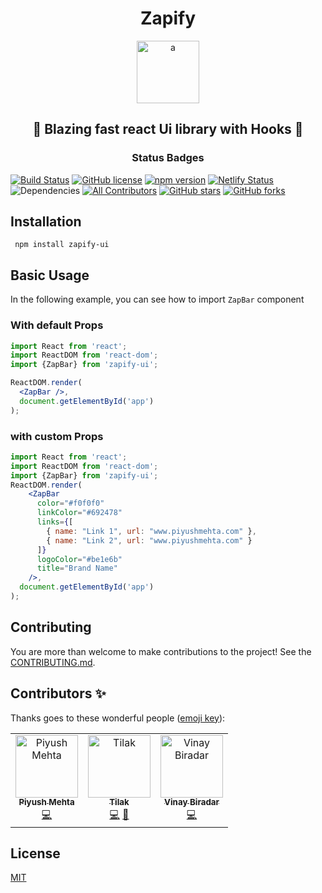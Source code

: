 <h1 align="center">Zapify</h1>
<p align="center"><img src="https://i.ibb.co/X23NHw6/a.png" height="100px" alt="a" border="0"></p>
<h2 align="center">🚀 Blazing fast react Ui library with Hooks 🚀</h2>

<h3 align="center">Status Badges</h3>

[![Build Status](https://travis-ci.org/zapify-ui/zapify.svg?branch=Staging)](https://travis-ci.org/zapify-ui/zapify)
[![GitHub license](https://img.shields.io/badge/license-MIT-blue.svg)](https://github.com/zapify-ui/zapify/blob/Staging/LICENSE) 
[![npm version](https://badge.fury.io/js/zapify-ui.svg)](https://badge.fury.io/js/zapify-ui)
[![Netlify Status](https://api.netlify.com/api/v1/badges/71ceb923-c95d-413d-9519-30c7931fc134/deploy-status)](https://app.netlify.com/sites/zapify/deploys)
![Dependencies](https://david-dm.org/zapify-ui/zapify.svg)
[![All Contributors](https://img.shields.io/badge/all_contributors-3-orange.svg?style=flat-square)](#contributors)
[![GitHub stars](https://img.shields.io/github/stars/zapify-ui/zapify)](https://github.com/zapify-ui/zapify/stargazers)
[![GitHub forks](https://img.shields.io/github/forks/zapify-ui/zapify)](https://github.com/zapify-ui/zapify/network)

## Installation
``` npm install zapify-ui```

## Basic Usage
In the following example, you can see how to import ```ZapBar``` component
### With default Props

```jsx
import React from 'react';
import ReactDOM from 'react-dom';
import {ZapBar} from 'zapify-ui';

ReactDOM.render(
  <ZapBar />,
  document.getElementById('app')
);
```

### with custom Props

```jsx
import React from 'react';
import ReactDOM from 'react-dom';
import {ZapBar} from 'zapify-ui';
ReactDOM.render(
    <ZapBar
      color="#f0f0f0"
      linkColor="#692478"
      links={[
        { name: "Link 1", url: "www.piyushmehta.com" },
        { name: "Link 2", url: "www.piyushmehta.com" }
      ]}
      logoColor="#be1e6b"
      title="Brand Name"
    />,
  document.getElementById('app')
);
```

## Contributing
You are more than welcome to make contributions to the project! See the  [CONTRIBUTING.md](https://github.com/zapify-ui/zapify/blob/master/CONTRIBUTING.md).

## Contributors ✨

Thanks goes to these wonderful people ([emoji key](https://allcontributors.org/docs/en/emoji-key)):

<!-- ALL-CONTRIBUTORS-LIST:START - Do not remove or modify this section -->
<!-- prettier-ignore -->
<table>
  <tr>
      <td align="center"><a href="https://github.com/piyush97"><img src="https://avatars3.githubusercontent.com/u/18229627?s=460&v=4" width="100px;" alt="Piyush Mehta"/><br /><sub><b>Piyush Mehta</b></sub></a><br /><a href="https://github.com/zapify-ui/zapify/commits?author=piyush97" title="Code">💻</a></td>
    <td align="center"><a href="https://github.com/is124"><img src="https://avatars2.githubusercontent.com/u/51227848?v=4" width="100px;" alt="Tilak"/><br /><sub><b>Tilak</b></sub></a><br /><a href="https://github.com/zapify-ui/zapify/commits?author=is124" title="Code">💻</a> <a href="#design-is124" title="Design">🎨</a></td>
    <td align="center"><a href="https://github.com/vinaybiradar1717"><img src="https://avatars2.githubusercontent.com/u/46494289?v=4" width="100px;" alt="Vinay Biradar"/><br /><sub><b>Vinay Biradar</b></sub></a><br /><a href="https://github.com/zapify-ui/zapify/commits?author=vinaybiradar1717" title="Code">💻</a></td>
  
  </tr>
</table>

<!-- ALL-CONTRIBUTORS-LIST:END -->

## License
[MIT](http://opensource.org/licenses/MIT)
